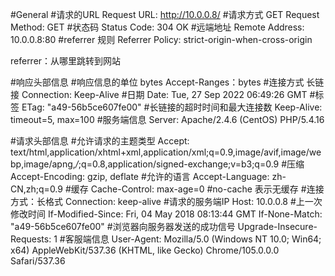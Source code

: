 #General
#请求的URL
Request URL: http://10.0.0.8/
#请求方式 GET
Request Method: GET
#状态码
Status Code: 304 OK
#远端地址
Remote Address: 10.0.0.8:80
#referrer 规则
Referrer Policy: strict-origin-when-cross-origin

referrer：从哪里跳转到网站

#响应头部信息
#响应信息的单位 bytes
Accept-Ranges：bytes
#连接方式 长链接
Connection: Keep-Alive
#日期
Date: Tue, 27 Sep 2022 06:49:26 GMT
#标签
ETag: "a49-56b5ce607fe00"
#长链接的超时时间和最大连接数
Keep-Alive: timeout=5, max=100
#服务端信息
Server: Apache/2.4.6 (CentOS) PHP/5.4.16

#请求头部信息
#允许请求的主题类型
Accept: text/html,application/xhtml+xml,application/xml;q=0.9,image/avif,image/webp,image/apng,*/*;q=0.8,application/signed-exchange;v=b3;q=0.9
#压缩
Accept-Encoding: gzip, deflate
#允许的语言
Accept-Language: zh-CN,zh;q=0.9
#缓存
Cache-Control: max-age=0  #no-cache 表示无缓存
#连接方式：长格式
Connection: keep-alive
#请求的服务端IP
Host: 10.0.0.8
#上一次修改时间
If-Modified-Since: Fri, 04 May 2018 08:13:44 GMT
If-None-Match: "a49-56b5ce607fe00"
#浏览器向服务器发送的成功信号
Upgrade-Insecure-Requests: 1
#客服端信息
User-Agent: Mozilla/5.0 (Windows NT 10.0; Win64; x64) AppleWebKit/537.36 (KHTML, like Gecko) Chrome/105.0.0.0 Safari/537.36